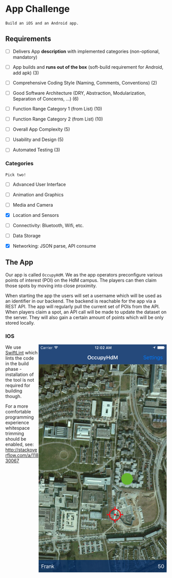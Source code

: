 # App Challenge

    Build an iOS and an Android app.


## Requirements

- [ ] Delivers App **description** with implemented categories (non-optional, mandatory)
- [ ] App builds and **runs out of the box** (soft-build requirement for Android, add apk) (3)
- [ ] Comprehensive Coding Style (Naming, Comments, Conventions) (2)
- [ ] Good Software Architecture (DRY, Abstraction, Modularization, Separation of Concerns, ...) (6)
- [ ] Function Range Category 1 (from List) (10)
- [ ] Function Range Category 2 (from List) (10)
- [ ] Overall App Complexity (5)
- [ ] Usability and Design (5)
- [ ] Automated Testing (3)


### Categories

    Pick two!

- [ ] Advanced User Interface
- [ ] Animation and Graphics
- [ ] Media and Camera
- [x] Location and Sensors
- [ ] Connectivity: Bluetooth, Wifi, etc.
- [ ] Data Storage
- [x] Networking: JSON parse, API consume


## The App

Our app is called `OccupyHdM`. We as the app operators preconfigure various points of interest (POI) on the HdM campus. The players can then claim those spots by moving into close proximity.

When starting the app the users will set a username which will be used as an identifier in our backend. The backend is reachable for the app via a REST API. The app will regularly pull the current set of POIs from the API. When players claim a spot, an API call will be made to update the dataset on the server. They will also gain a certain amount of points which will be only stored locally.


### IOS

<img src=ios.png align=right width=400>

We use [SwiftLint](https://github.com/realm/SwiftLint) which lints the code in the build phase - installation of the tool is not required for building though.

For a more comfortable programming experience whitespace trimming should be enabled, see: http://stackoverflow.com/a/11830067
